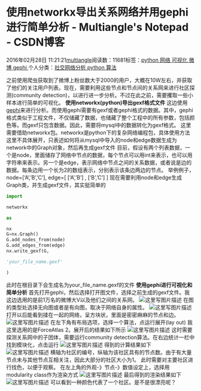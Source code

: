 
# 使用networkx导出关系网络并用gephi进行简单分析 - Multiangle's Notepad - CSDN博客


2016年02月28日 11:21:21[multiangle](https://me.csdn.net/u014595019)阅读数：11681标签：[python																](https://so.csdn.net/so/search/s.do?q=python&t=blog)[网络																](https://so.csdn.net/so/search/s.do?q=网络&t=blog)[可视化																](https://so.csdn.net/so/search/s.do?q=可视化&t=blog)[微博																](https://so.csdn.net/so/search/s.do?q=微博&t=blog)[gephi																](https://so.csdn.net/so/search/s.do?q=gephi&t=blog)[
							](https://so.csdn.net/so/search/s.do?q=微博&t=blog)[
																					](https://so.csdn.net/so/search/s.do?q=可视化&t=blog)个人分类：[社交网络分析																](https://blog.csdn.net/u014595019/article/category/6110760)[python																](https://blog.csdn.net/u014595019/article/category/5636921)[算法																](https://blog.csdn.net/u014595019/article/category/6163865)[
							](https://blog.csdn.net/u014595019/article/category/5636921)
[
																								](https://blog.csdn.net/u014595019/article/category/6110760)

[
		](https://so.csdn.net/so/search/s.do?q=可视化&t=blog)
[
	](https://so.csdn.net/so/search/s.do?q=网络&t=blog)
[
	](https://so.csdn.net/so/search/s.do?q=python&t=blog)
之前使用爬虫获取到了微博上粉丝数大于2000的用户，大概在10W左右，并获取了他们的关注用户列表。现在，需要利用这些节点和节点间的关系网来进行社区探测(community detection)，以进行进一步分析。不过在此之前，需要攫取一些小样本进行简单的可视化。
**使用networkx(python)导出gexf格式文件**
这边使用[gephi](https://gephi.org/)来进行分析。而使用gephi需要有gexf或者gephi格式的数据。其中，gephi格式类似于工程文件，不仅储藏了数据，也储藏了整个工程中的所有参数，包括颜色等。而gexf只包含数据。因此，需要将mysql中的数据转化为gexf格式。
这里需要借助networkx包。networkx是python下的复杂网络编程包，具体使用方法这里不具体展开，只表述如何将从mysql中导入的node和edge数据生成为network中的Graph对象，然后再生成gexf文件
目前，假设有两个列表数据，一个是node，里面储存了网络中节点的数据，每个节点可以用int来表示，也可以用字符串来表示。另一个是edge，表示网络中节点之间的关系数据，或者说是边的数据。每条边用一个长为2的数组表示，分别表示该条边两边的节点。
举例例子，node=[‘A’,’B’,’C’],
edge=[ [‘A’,’B’] , [‘B’,’C’] ]
现在需要利用node和edge生成Graph类，并生成gexf文件，其实挺简单的
```python
import
```
```python
networkx
```
```python
as
```
```python
nx
G=nx.Graph()
G.add_nodes_from(node)
G.add_edges_from(edge)
nx.write_gexf(G,
```
```python
'your_file_name.gexf'
```
```python
)
```
此时在根目录下会生成名为your_file_name.gexf的文件
**使用gephi进行可视化和简单分析**
首先打开gephi，然后选择打开图文件，选择之前生成的gexf文件。我这边选用的是前1万名的微博大V以及他们之间的关系网。
![这里写图片描述](https://img-blog.csdn.net/20160228110732968)
在图的类型处选择无向图或者是有向图，取决于网络自身的属性。
![这里写图片描述](https://img-blog.csdn.net/20160228110902877)
打开以后能看到揉在一起的网络，呈方块状，里面是密密麻麻的节点和边。
![这里写图片描述](https://img-blog.csdn.net/20160228111003878)
在左下角有布局选项，选择一个算法，点运行展开(lay out) 我这里选用的是ForceAtlas 2。展开后的结果如下所示
![这里写图片描述](https://img-blog.csdn.net/20160228111241944)
这时需要探测关系网中的子团体，需要运行community detection算法。在右边统计一栏中找到模块化，点击运行
![这里写图片描述](https://img-blog.csdn.net/20160228111424133)
得到的计算结果如下
![这里写图片描述](https://img-blog.csdn.net/20160228111518103)
横轴为社区的编号，纵轴为该社区具有的节点数。由于有大量节点未与其他节点互相关注，因此大部分的社区大小为1。
此时需要对主要社区进行找色，以便于观察。
在左上角的外观-》节点-》数值设定上，选择用modularity class作为渲染方式
![这里写图片描述](https://img-blog.csdn.net/20160228111830456)
最后得到的渲染结果如下
![这里写图片描述](https://img-blog.csdn.net/20160228111854107)
可以看到一种颜色代表了一个社区。是不是很漂亮呢？

